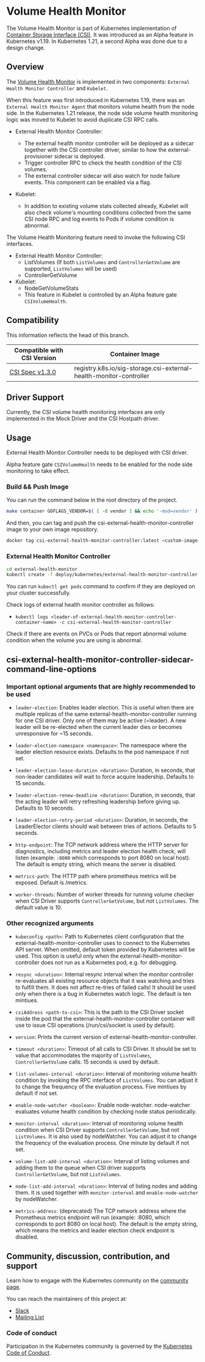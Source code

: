 # Volume Health Monitor

The Volume Health Monitor is part of Kubernetes implementation of [Container Storage Interface (CSI)](https://github.com/container-storage-interface/spec). It was introduced as an Alpha feature in Kubernetes v1.19. In Kubernetes 1.21, a second Alpha was done due to a design change.

## Overview

The [Volume Health Monitor](https://github.com/kubernetes/enhancements/tree/master/keps/sig-storage/1432-volume-health-monitor) is implemented in two components: `External Health Monitor Controller` and `Kubelet`.

When this feature was first introduced in Kubernetes 1.19, there was an `External Health Monitor Agent` that monitors volume health from the node side. In the Kubernetes 1.21 release, the node side volume health monitoring logic was moved to Kubelet to avoid duplicate CSI RPC calls.

- External Health Monitor Controller:
  - The external health monitor controller will be deployed as a sidecar together with the CSI controller driver, similar to how the external-provisioner sidecar is deployed.
  - Trigger controller RPC to check the health condition of the CSI volumes.
  - The external controller sidecar will also watch for node failure events. This component can be enabled via a flag.

- Kubelet:
  - In addition to existing volume stats collected already, Kubelet will also check volume's mounting conditions collected from the same CSI node RPC and log events to Pods if volume condition is abnormal.

The Volume Health Monitoring feature need to invoke the following CSI interfaces.

- External Health Monitor Controller:
  - ListVolumes (If both `ListVolumes` and `ControllerGetVolume` are supported, `ListVolumes` will be used)
  - ControllerGetVolume
- Kubelet:
  - NodeGetVolumeStats
  - This feature in Kubelet is controlled by an Alpha feature gate `CSIVolumeHealth`.

## Compatibility

This information reflects the head of this branch.

| Compatible with CSI Version                                                                | Container Image             |
| ------------------------------------------------------------------------------------------ | ----------------------------|
| [CSI Spec v1.3.0](https://github.com/container-storage-interface/spec/releases/tag/v1.3.0) | registry.k8s.io/sig-storage.csi-external-health-monitor-controller |

## Driver Support

Currently, the CSI volume health monitoring interfaces are only implemented in the Mock Driver and the CSI Hostpath driver.

## Usage

External Health Monitor Controller needs to be deployed with CSI driver.

Alpha feature gate `CSIVolumeHealth` needs to be enabled for the node side monitoring to take effect.

### Build && Push Image

You can run the command below in the root directory of the project.

```bash
make container GOFLAGS_VENDOR=$( [ -d vendor ] && echo '-mod=vendor' )
```

And then, you can tag and push the csi-external-health-monitor-controller image to your own image repository.

```bash
docker tag csi-external-health-monitor-controller:latest <custom-image-repo-addr>/csi-external-health-monitor-controller:<custom-image-tag>
```

### External Health Monitor Controller

```bash
cd external-health-monitor
kubectl create -f deploy/kubernetes/external-health-monitor-controller
```

You can run `kubectl get pods` command to confirm if they are deployed on your cluster successfully.

Check logs of external health monitor controller as follows:

-  `kubectl logs <leader-of-external-health-monitor-controller-container-name> -c csi-external-health-monitor-controller`

Check if there are events on PVCs or Pods that report abnormal volume condition when the volume you are using is abnormal.

## csi-external-health-monitor-controller-sidecar-command-line-options

### Important optional arguments that are highly recommended to be used

- `leader-election`: Enables leader election. This is useful when there are multiple replicas of the same external-health-monitor-controller running for one CSI driver. Only one of them may be active (=leader). A new leader will be re-elected when the current leader dies or becomes unresponsive for ~15 seconds.

- `leader-election-namespace <namespace>`: The namespace where the leader election resource exists. Defaults to the pod namespace if not set.

- `leader-election-lease-duration <duration>`: Duration, in seconds, that non-leader candidates will wait to force acquire leadership. Defaults to 15 seconds.

- `leader-election-renew-deadline <duration>`: Duration, in seconds, that the acting leader will retry refreshing leadership before giving up. Defaults to 10 seconds.

- `leader-election-retry-period <duration>`: Duration, in seconds, the LeaderElector clients should wait between tries of actions. Defaults to 5 seconds.

- `http-endpoint`: The TCP network address where the HTTP server for diagnostics, including metrics and leader election health check, will listen (example: `:8080` which corresponds to port 8080 on local host). The default is empty string, which means the server is disabled.

- `metrics-path`: The HTTP path where prometheus metrics will be exposed. Default is /metrics.

- `worker-threads`: Number of worker threads for running volume checker when CSI Driver supports `ControllerGetVolume`, but not `ListVolumes`. The default value is 10.

### Other recognized arguments

- `kubeconfig <path>`: Path to Kubernetes client configuration that the external-health-monitor-controller uses to connect to the Kubernetes API server. When omitted, default token provided by Kubernetes will be used. This option is useful only when the external-health-monitor-controller does not run as a Kubernetes pod, e.g. for debugging.

- `resync <duration>`: Internal resync interval when the monitor controller re-evaluates all existing resource objects that it was watching and tries to fulfill them. It does not affect re-tries of failed calls! It should be used only when there is a bug in Kubernetes watch logic. The default is ten mintiues.

- `csiAddress <path-to-csi>`: This is the path to the CSI Driver socket inside the pod that the external-health-monitor-controller container will use to issue CSI operations (/run/csi/socket is used by default).

- `version`: Prints the current version of external-health-monitor-controller.

- `timeout <duration>`: Timeout of all calls to CSI Driver. It should be set to value that accommodates the majority of `ListVolumes`, `ControllerGetVolume` calls. 15 seconds is used by default.

- `list-volumes-interval <duration>`: Interval of monitoring volume health condition by invoking the RPC interface of `ListVolumes`. You can adjust it to change the frequency of the evaluation process. Five mintiues by default if not set.

- `enable-node-watcher <boolean>`: Enable node-watcher. node-watcher evaluates volume health condition by checking node status periodically.

- `monitor-interval <duration>`: Interval of monitoring volume health condition when CSI Driver supports `ControllerGetVolume`, but not `ListVolumes`. It is also used by nodeWatcher. You can adjust it to change the frequency of the evaluation process. One minute by default if not set.

- `volume-list-add-interval <duration>`: Interval of listing volumes and adding them to the queue when CSI driver supports `ControllerGetVolume`, but not `ListVolumes`.

- `node-list-add-interval <duration>`: Interval of listing nodes and adding them. It is used together with `monitor-interval` and `enable-node-watcher` by nodeWatcher.

- `metrics-address`: (deprecated) The TCP network address where the Prometheus metrics endpoint will run (example: :8080, which corresponds to port 8080 on local host). The default is the empty string, which means the metrics and leader election check endpoint is disabled.

## Community, discussion, contribution, and support

Learn how to engage with the Kubernetes community on the [community page](http://kubernetes.io/community/).

You can reach the maintainers of this project at:

- [Slack](https://kubernetes.slack.com/messages/sig-storage)
- [Mailing List](https://groups.google.com/forum/#!forum/kubernetes-sig-storage)

### Code of conduct

Participation in the Kubernetes community is governed by the [Kubernetes Code of Conduct](code-of-conduct.md).
